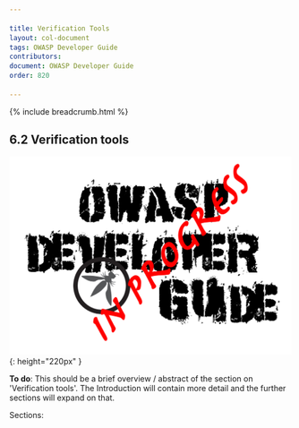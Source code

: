 ```yaml
---

title: Verification Tools
layout: col-document
tags: OWASP Developer Guide
contributors:
document: OWASP Developer Guide
order: 820

---
```


{% include breadcrumb.html %}

## 6.2 Verification tools

![Developer Guide](../../assets/images/dg_wip.png "OWASP Developer Guide"){: height="220px" }

**To do**: This should be a brief overview / abstract of the section on 'Verification tools'.
The Introduction will contain more detail and the further sections will expand on that.

Sections:
